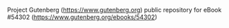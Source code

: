 Project Gutenberg (https://www.gutenberg.org) public repository for
eBook #54302 (https://www.gutenberg.org/ebooks/54302)
